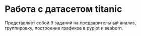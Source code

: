 # Работа с датасетом titanic

Представляет собой 9 заданий на предварительный анализ, группировку, построение графиков в pyplot и seaborn.
